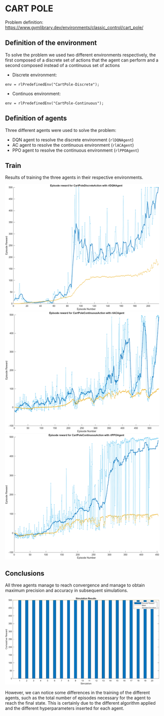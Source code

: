 # CART POLE
Problem definition: https://www.gymlibrary.dev/environments/classic_control/cart_pole/

## Definition of the environment
To solve the problem we used two different environments respectively, the first composed of a discrete set of actions that the agent can perform and a second composed instead of a continuous set of actions

- Discrete environment:
```
env = rlPredefinedEnv("CartPole-Discrete");
```

- Continuos environment:
```
env = rlPredefinedEnv("CartPole-Continuous");
```

## Definition of agents
Three different agents were used to solve the problem:
- DQN agent to resolve the discrete environment (`rlDQNAgent`)
- AC agent to resolve the continuous environment (`rlACAgent`)
- PPO agent to resolve the continuous environment (`rlPPOAgent`)

## Train 
Results of training the three agents in their respective environments.

<img src="TrainDQNAgent_CartPole.png" alt="drawing" style="width:750px"/>

<img src="TrainACAgent_CartPole.png" alt="drawing" style="width:750px"/>

<img src="TrainPPOAgent_CartPole.png" alt="drawing" style="width:750px"/>

## Conclusions
All three agents manage to reach convergence and manage to obtain maximum precision and accuracy in subsequent simulations.

<img src="SimAgent_CartPole.png" alt="drawing" style="width:750px"/>

However, we can notice some differences in the training of the different agents, such as the total number of episodes necessary for the agent to reach the final state. This is certainly due to the different algorithm applied and the different hyperparameters inserted for each agent.
